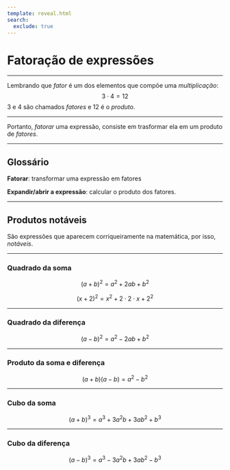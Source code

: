 ```yaml
---
template: reveal.html
search:
  exclude: true
---
```

# Fatoração de expressões

---


Lembrando que _fator_ é um dos elementos que compõe uma _multiplicação_:
$$ 3\cdot 4 = 12 $$
3 e 4 são chamados _fatores_ e 12 é o _produto_.


---


Portanto, _fatorar_ uma expressão, consiste em trasformar ela em um produto de _fatores_.

---

## Glossário

**Fatorar**: transformar uma expressão em fatores

**Expandir/abrir a expressão**: calcular o produto dos fatores.


---


## Produtos notáveis

São expressões que aparecem corriqueiramente na matemática, por isso, _notáveis_. 


---


### Quadrado da soma 

$$(a+b)^2 = a^2 + 2ab + b^2$$

$$(x+2)^2 = x^2 + 2\cdot 2 \cdot x + 2^2$$


---


### Quadrado da diferença

$$(a-b)^2 = a^2 - 2ab + b^2$$


---


### Produto da soma e diferença

$$(a+b)(a-b) = a^2 - b^2$$


---


### Cubo da soma

$$(a+b)^3 = a^3 + 3a^2b + 3ab^2 + b^3$$


---


### Cubo da diferença

$$(a-b)^3 = a^3 - 3a^2b + 3ab^2 - b^3$$
 

